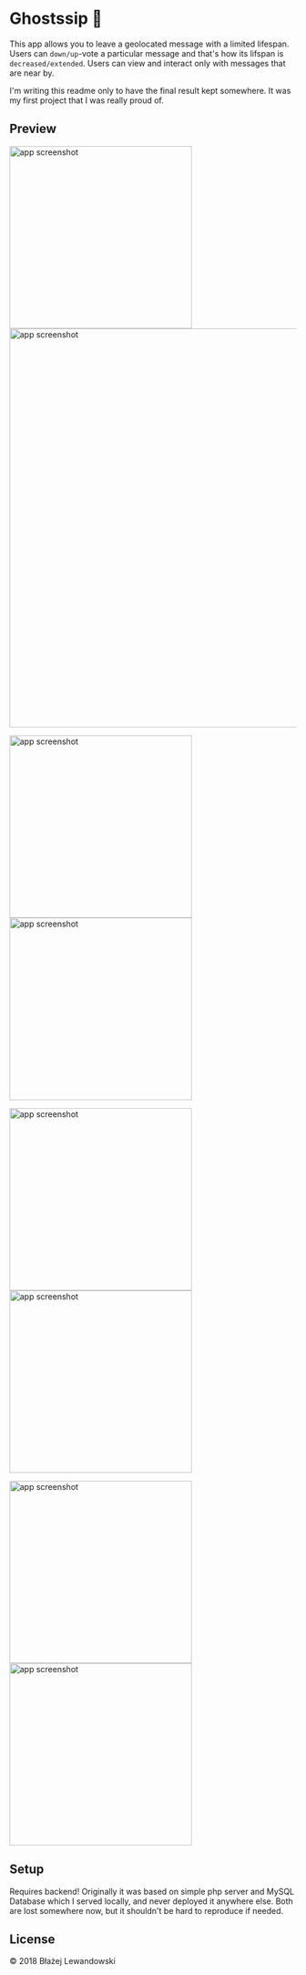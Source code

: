 # Ghostssip 👻

This app allows you to leave a geolocated message with a limited lifespan. Users can `down/up`-vote a particular message and that's how its lifspan is `decreased/extended`. Users can view and interact only with messages that are near by.

I'm writing this readme only to have the final result kept somewhere. It was my first project that I was really proud of.

## Preview

<p>
  <img alt="app screenshot" width="320" src="preview/ss-1.png" />
  <img alt="app screenshot" width="700" src="preview/ss-2.png" />
</p>
<p>
  <img alt="app screenshot" width="320" src="preview/ss-3.png" />
  <img alt="app screenshot" width="320" src="preview/ss-4.png" />
</p>
<p>
  <img alt="app screenshot" width="320" src="preview/ss-5.png" />
  <img alt="app screenshot" width="320" src="preview/ss-8.png" />
</p>
<p>
  <img alt="app screenshot" width="320" src="preview/ss-7.png" />
  <img alt="app screenshot" width="320" src="preview/ss-6.png" />
</p>

## Setup

Requires backend! Originally it was based on simple php server and MySQL Database which I served locally, and never deployed it anywhere else. Both are lost somewhere now, but it shouldn't be hard to reproduce if needed.

## License

© 2018 Błażej Lewandowski
